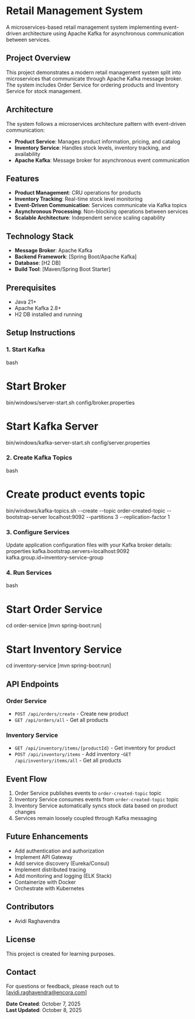 # Retail Management System

A microservices-based retail management system implementing event-driven architecture using Apache Kafka for asynchronous communication between services.

##  Project Overview

This project demonstrates a modern retail management system split into microservices that communicate through Apache Kafka message broker. The system includes Order Service for ordering products and Inventory Service for stock management.

##  Architecture

The system follows a microservices architecture pattern with event-driven communication:

- **Product Service**: Manages product information, pricing, and catalog
- **Inventory Service**: Handles stock levels, inventory tracking, and availability
- **Apache Kafka**: Message broker for asynchronous event communication

##  Features

- **Product Management**: CRU operations for products
- **Inventory Tracking**: Real-time stock level monitoring
- **Event-Driven Communication**: Services communicate via Kafka topics
- **Asynchronous Processing**: Non-blocking operations between services
- **Scalable Architecture**: Independent service scaling capability

##  Technology Stack

- **Message Broker**: Apache Kafka
- **Backend Framework**: [Spring Boot/Apache Kafka]
- **Database**: [H2 DB]
- **Build Tool**: [Maven/Spring Boot Starter]

##  Prerequisites

- Java 21+
- Apache Kafka 2.8+
- H2 DB installed and running

##  Setup Instructions

### 1. Start Kafka 

bash
# Start Broker
bin/windows/server-start.sh config/broker.properties

# Start Kafka Server
bin/windows/kafka-server-start.sh config/server.properties


### 2. Create Kafka Topics

bash
# Create product events topic
bin/windows/kafka-topics.sh --create --topic order-created-topic --bootstrap-server localhost:9092 --partitions 3 --replication-factor 1




### 3. Configure Services

Update application configuration files with your Kafka broker details:
properties
kafka.bootstrap.servers=localhost:9092
kafka.group.id=inventory-service-group


### 4. Run Services

bash
# Start Order Service
cd order-service
[mvn spring-boot:run]
# Start Inventory Service
cd inventory-service
[mvn spring-boot:run]


##  API Endpoints

### Order Service
- `POST /api/orders/create` - Create new product
- `GET /api/orders/all` - Get all products

### Inventory Service
- `GET /api/inventory/items/{productId}` - Get inventory for product
- `POST /api/inventory/items` - Add inventory
-`GET /api/inventory/items/all` - Get all products

##  Event Flow

1. Order Service publishes events to `order-created-topic` topic
2. Inventory Service consumes events from `order-created-topic` topic
3. Inventory Service automatically syncs stock data based on product changes
4. Services remain loosely coupled through Kafka messaging

##  Future Enhancements

- Add authentication and authorization
- Implement API Gateway
- Add service discovery (Eureka/Consul)
- Implement distributed tracing
- Add monitoring and logging (ELK Stack)
- Containerize with Docker
- Orchestrate with Kubernetes

##  Contributors

- Avidi Raghavendra

##  License

This project is created for learning purposes.

##  Contact

For questions or feedback, please reach out to [avidi.raghavendra@encora.com]



**Date Created**: October 7, 2025  
**Last Updated**: October 8, 2025
